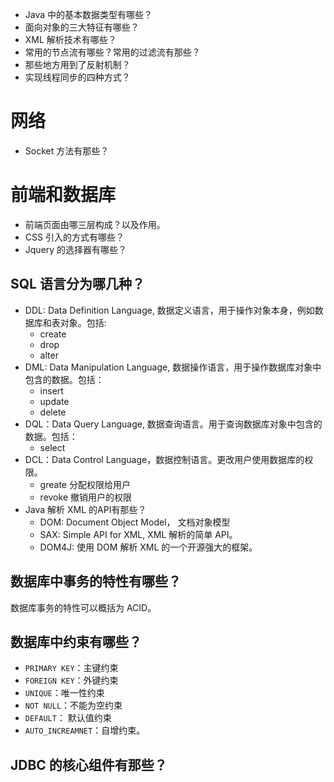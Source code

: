 - Java 中的基本数据类型有哪些？
- 面向对象的三大特征有哪些？
- XML 解析技术有哪些？
- 常用的节点流有哪些？常用的过滤流有那些？
- 那些地方用到了反射机制？
- 实现线程同步的四种方式？


# 网络
- Socket 方法有那些？

# 前端和数据库

- 前端页面由哪三层构成？以及作用。
- CSS 引入的方式有哪些？
- Jquery 的选择器有哪些？







## SQL 语言分为哪几种？ 
- DDL: Data Definition Language, 数据定义语言，用于操作对象本身，例如数据库和表对象。包括:
    + create
    + drop
    + alter
- DML: Data Manipulation Language, 数据操作语言，用于操作数据库对象中包含的数据。包括：
    + insert
    + update
    + delete
- DQL：Data Query Language, 数据查询语言。用于查询数据库对象中包含的数据。包括：
    + select
- DCL：Data Control Language，数据控制语言。更改用户使用数据库的权限。
    + greate 分配权限给用户
    + revoke 撤销用户的权限
- Java 解析 XML 的API有那些？
    + DOM: Document Object Model， 文档对象模型
    + SAX: Simple API for XML, XML 解析的简单 API。
    + DOM4J: 使用 DOM 解析 XML 的一个开源强大的框架。

## 数据库中事务的特性有哪些？
数据库事务的特性可以概括为 ACID。

## 数据库中约束有哪些？
- `PRIMARY KEY`：主键约束
- `FOREIGN KEY`：外键约束
- `UNIQUE`：唯一性约束
- `NOT NULL`：不能为空约束
- `DEFAULT`： 默认值约束 
- `AUTO_INCREAMNET`：自增约束。




## JDBC 的核心组件有那些？

